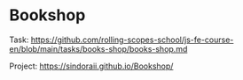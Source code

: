 # Bookshop
Task: https://github.com/rolling-scopes-school/js-fe-course-en/blob/main/tasks/books-shop/books-shop.md

Project: https://sindoraii.github.io/Bookshop/
